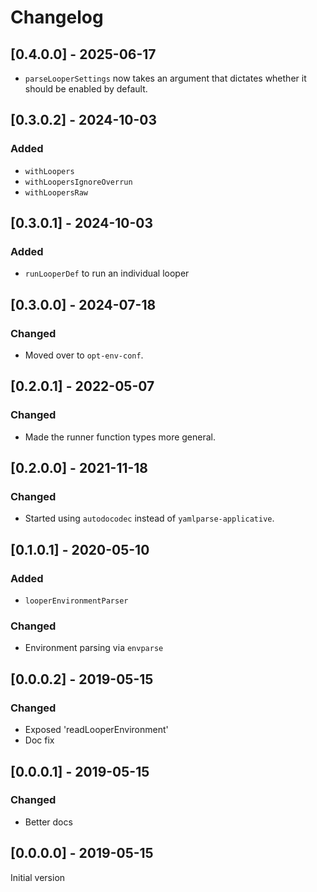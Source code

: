 # Changelog
  
## [0.4.0.0] - 2025-06-17

* `parseLooperSettings` now takes an argument that dictates whether it should be enabled by default.

## [0.3.0.2] - 2024-10-03

### Added

* `withLoopers`
* `withLoopersIgnoreOverrun`
* `withLoopersRaw`
  
## [0.3.0.1] - 2024-10-03

### Added

* `runLooperDef` to run an individual looper
  
## [0.3.0.0] - 2024-07-18

### Changed

* Moved over to `opt-env-conf`.
  
## [0.2.0.1] - 2022-05-07

### Changed

* Made the runner function types more general.

## [0.2.0.0] - 2021-11-18

### Changed

* Started using `autodocodec` instead of `yamlparse-applicative`.

## [0.1.0.1] - 2020-05-10

### Added

* `looperEnvironmentParser`

### Changed

* Environment parsing via `envparse`

## [0.0.0.2] - 2019-05-15

### Changed

* Exposed 'readLooperEnvironment'
* Doc fix

## [0.0.0.1] - 2019-05-15

### Changed

* Better docs

## [0.0.0.0] - 2019-05-15

Initial version
